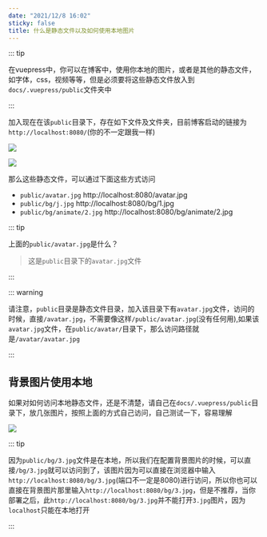 ```yaml
---
date: "2021/12/8 16:02"
sticky: false
title: 什么是静态文件以及如何使用本地图片
---
```


::: tip

在vuepress中，你可以在博客中，使用你本地的图片，或者是其他的静态文件，如字体，css，视频等等，但是必须要将这些静态文件放入到`docs/.vuepress/public`文件夹中

:::



加入现在在该`public`目录下，存在如下文件及文件夹，目前博客启动的链接为`http://localhost:8080/`(你的不一定跟我一样)

![](https://picture.xcye.xyz/image-20211208161259246.png?x-oss-process=style/pictureProcess1)

![](https://picture.xcye.xyz/image-20211208161655614.png?x-oss-process=style/pictureProcess1)



那么这些静态文件，可以通过下面这些方式访问

- `public/avatar.jpg` http://localhost:8080/avatar.jpg
- `public/bg/j.jpg` http://localhost:8080/bg/1.jpg
- `public/bg/animate/2.jpg` http://localhost:8080/bg/animate/2.jpg



::: tip

上面的`public/avatar.jpg`是什么？

>  这是`public`目录下的`avatar.jpg`文件

:::



::: warning 

请注意，`public`目录是静态文件目录，加入该目录下有`avatar.jpg`文件，访问的时候，直接`/avatar.jpg`，不需要像这样`/public/avatar.jpg`(没有任何用),如果该`avatar.jpg`文件，在`public/avatar/`目录下，那么访问路径就是`/avatar/avatar.jpg`

:::



## 背景图片使用本地

如果对如何访问本地静态文件，还是不清楚，请自己在`docs/.vuepress/public`目录下，放几张图片，按照上面的方式自己访问，自己测试一下，容易理解

![](https://picture.xcye.xyz/image-20211208163212971.png?x-oss-process=style/pictureProcess1)



::: tip

因为`public/bg/3.jpg`文件是在本地，所以我们在配置背景图片的时候，可以直接`/bg/3.jpg`就可以访问到了，该图片因为可以直接在浏览器中输入`http://localhost:8080/bg/3.jpg`(端口不一定是8080)进行访问，所以你也可以直接在背景图片那里输入`http://localhost:8080/bg/3.jpg`，但是不推荐，当你部署之后，此`http://localhost:8080/bg/3.jpg`并不能打开`3.jpg`图片，因为`localhost`只能在本地打开

:::





